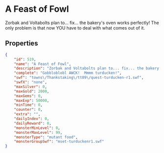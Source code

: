 # A Feast of Fowl

Zorbak and Voltabolts plan to... fix... the bakery's oven works perfectly!  The only problem is that now YOU have to deal with what comes out of it.

## Properties

```json
{
    "id": 519,
    "name": "A Feast of Fowl",
    "description": "Zorbak and Voltabolts plan to... fix... the bakery's oven works perfectly!  The only problem is that now YOU have to deal with what comes out of it.",
    "complete": "Gobbloblobl AWCK!  Mmmm turducken!",
    "swf": "towns\/Thankstaking\/tt09\/quest-turducken-r1.swf",
    "swfX": "none",
    "maxSilver": 0,
    "maxGold": 2000,
    "maxGems": 0,
    "maxExp": 50000,
    "minTime": 0,
    "counter": 0,
    "extra": "",
    "dailyIndex": 0,
    "dailyReward": 0,
    "monsterMinLevel": 0,
    "monsterMaxLevel": 99,
    "monsterType": "mutant food",
    "monsterGroupSwf": "mset-turduckenr1.swf"
}
```

